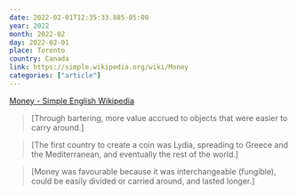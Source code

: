 ```yaml
---
date: 2022-02-01T12:35:33.885-05:00
year: 2022
month: 2022-02
day: 2022-02-01
place: Toronto
country: Canada
link: https://simple.wikipedia.org/wiki/Money
categories: ["article"]
---
```

[Money - Simple English Wikipedia](https://simple.wikipedia.org/wiki/Money)

> [Through bartering, more value accrued to objects that were easier to carry around.]

> [The first country to create a coin was Lydia, spreading to Greece and the Mediterranean, and eventually the rest of the world.]

> [Money was favourable because it was interchangeable (fungible), could be easily divided or carried around, and lasted longer.]
